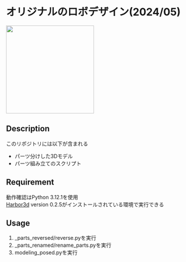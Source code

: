 オリジナルのロボデザイン(2024/05)
====

<img src="" width=240/>


## Description

このリポジトリには以下が含まれる
* パーツ分けした3Dモデル
* パーツ組み立てのスクリプト

## Requirement

動作確認はPython 3.12.1を使用  
[Harbor3d](https://github.com/MarataUni/Harbor3d) version 0.2.5がインストールされている環境で実行できる

## Usage

1. _parts_reversed/reverse.pyを実行
1. _parts_renamed/rename_parts.pyを実行
1. modeling_posed.pyを実行

